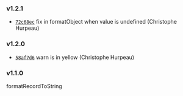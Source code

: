 ### v1.2.1

- [`72c68ec`](https://github.com/nightingalejs/nightingale-formatter/commit/72c68ecd654b21123a066d4b75b49933a3a3f55b) fix in formatObject when value is undefined (Christophe Hurpeau)

### v1.2.0

- [`58af7d6`](https://github.com/nightingalejs/nightingale-formatter/commit/58af7d61ac518d0f28d26d969d183c465daa6fde) warn is in yellow (Christophe Hurpeau)

### v1.1.0

formatRecordToString


